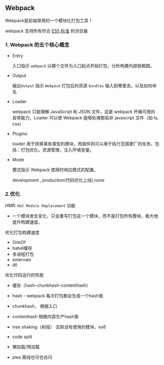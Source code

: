 ## Webpack

Webpack是前端常用的一个模块化打包工具！

webpack 支持所有符合 [ES5 标准](https://kangax.github.io/compat-table/es5/) 的浏览器

### 1. Webpack 的五个核心概念

- Entry

  入口指示 `webpack` 以哪个文件为入口起点开始打包，分析构建内部依赖图。

- Output

  输出`Output` 指示 `Webpack` 打包后的资源 `bundles` 输入到哪里去，以及如何命名

- Loader

  webpack 只能理解 JavaScript 和 JSON 文件，这是 webpack 开箱可用的自带能力，Loader 可以使 Webpack 能够处理那些非 javascript 文件（如 ts, css）

- Plugins

  loader 用于转换某些类型的模块，而插件则可以用于执行范围更广的任务。包括：打包优化，资源管理，注入环境变量。

- Mode

  模式指示 Webpack 使用时响应模式的配置。

  development , production(代码优化上线),none

### 2.优化

HMR: `Hot Module Replacement` 功能

- 一个模块发生变化，只会重写打包这一个模块，而不是打包所有模块，极大地提升构建速度。

优化打包构建速度

- OneOf
- babel缓存
- 多进程打包
- externals 
- dll

优化代码运行的性能

- 缓存（hash-chunkhash-contenthash）
- hash - webpack 每次打包都会生成一个hash值
- chunkhash， 根据入口
- contenthash 根据内容生产hash值

- tree shaking（树摇） 去除没有使用的模块，es6
- code split
- 懒加载/预加载
- pwa 离线也可也访问